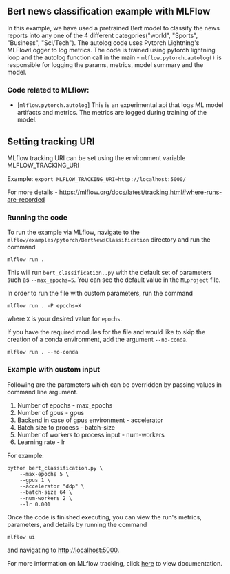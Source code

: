 ## Bert news classification example with MLFlow

In this example, we have used a pretrained Bert model to classify the news reports into any one of the 4 different categories("world", "Sports", "Business", "Sci/Tech").
The autolog code uses Pytorch Lightning's MLFlowLogger to log metrics.
The code is trained using pytorch lightning loop and the autolog function call in the main - `mlflow.pytorch.autolog()`
is responsible for logging the params, metrics, model summary and the model.
 

### Code related to MLflow:
* [`mlflow.pytorch.autolog`]
This is an experimental api that logs ML model artifacts and metrics.
The metrics are logged during training of the model.

## Setting tracking URI
MLflow tracking URI can be set using the environment variable MLFLOW_TRACKING_URI

Example: `export MLFLOW_TRACKING_URI=http://localhost:5000/`

For more details - https://mlflow.org/docs/latest/tracking.html#where-runs-are-recorded

### Running the code
To run the example via MLflow, navigate to the `mlflow/examples/pytorch/BertNewsClassification` directory and run the command

```
mlflow run .
```

This will run `bert_classification..py` with the default set of parameters such as  `--max_epochs=5`. You can see the default value in the `MLproject` file.

In order to run the file with custom parameters, run the command

```
mlflow run . -P epochs=X
```

where `X` is your desired value for `epochs`.

If you have the required modules for the file and would like to skip the creation of a conda environment, add the argument `--no-conda`.

```
mlflow run . --no-conda
```

### Example with custom input

Following are the parameters which can be overridden by passing values in command line argument.

1. Number of epochs - max_epochs
2. Number of gpus - gpus
3. Backend in case of gpus environment - accelerator
4. Batch size to process - batch-size
5. Number of workers to process input - num-workers
6. Learning rate - lr

For example:
```
python bert_classification.py \
    --max-epochs 5 \
    --gpus 1 \
    --accelerator "ddp" \
    --batch-size 64 \
    --num-workers 2 \
    --lr 0.001
```

Once the code is finished executing, you can view the run's metrics, parameters, and details by running the command

```
mlflow ui
```

and navigating to [http://localhost:5000](http://localhost:5000).

For more information on MLflow tracking, click [here](https://www.mlflow.org/docs/latest/tracking.html#mlflow-tracking) to view documentation.

